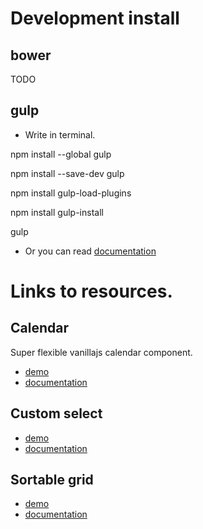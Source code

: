 # Development install

## bower

TODO

## gulp
 * Write in terminal.

npm install --global gulp

npm install --save-dev gulp

npm install gulp-load-plugins

npm install gulp-install

gulp

 * Or you can read [documentation](https://github.com/gulpjs/gulp/blob/master/docs/getting-started.md#getting-started)

# Links to resources.

## Calendar 

Super flexible vanillajs calendar component.

* [demo](http://neformal13.github.io/TeamvoyFrontend/javascript/calendar)
* [documentation](http://neformal13.github.io/TeamvoyFrontend/max1/calendar/documentation/readme.html)

## Custom select 
* [demo](http://neformal13.github.io/TeamvoyFrontend/javascript/select/)
* [documentation](http://neformal13.github.io/TeamvoyFrontend/max2/select/documentation/readme.html)

## Sortable grid

* [demo](http://neformal13.github.io/TeamvoyFrontend/javascript/grid)
* [documentation](http://neformal13.github.io/TeamvoyFrontend/tanya/grid/documentation/readme.html)
